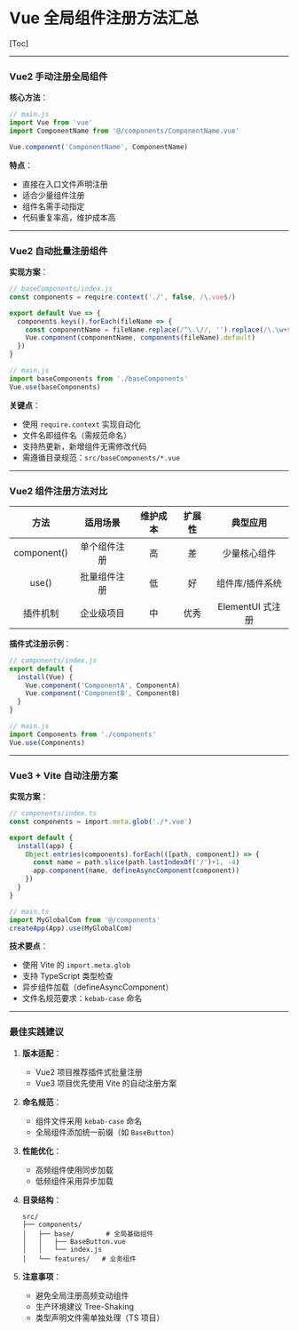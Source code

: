 # Vue 全局组件注册方法汇总

[Toc]

---

### Vue2 手动注册全局组件
**核心方法**：

```javascript
// main.js
import Vue from 'vue'
import ComponentName from '@/components/ComponentName.vue'

Vue.component('ComponentName', ComponentName)
```

**特点**：

- 直接在入口文件声明注册
- 适合少量组件注册
- 组件名需手动指定
- 代码重复率高，维护成本高

------

### Vue2 自动批量注册组件

**实现方案**：

```javascript
// baseComponents/index.js
const components = require.context('./', false, /\.vue$/)

export default Vue => {
  components.keys().forEach(fileName => {
    const componentName = fileName.replace(/^\.\//, '').replace(/\.\w+$/, '')
    Vue.component(componentName, components(fileName).default)
  })
}

// main.js
import baseComponents from './baseComponents'
Vue.use(baseComponents)
```

**关键点**：

- 使用 `require.context` 实现自动化
- 文件名即组件名（需规范命名）
- 支持热更新，新增组件无需修改代码
- 需遵循目录规范：`src/baseComponents/*.vue`

------

### Vue2 组件注册方法对比

|    方法     |   适用场景   | 维护成本 | 扩展性 |     典型应用     |
| :---------: | :----------: | :------: | :----: | :--------------: |
| component() | 单个组件注册 |    高    |   差   |   少量核心组件   |
|    use()    | 批量组件注册 |    低    |   好   | 组件库/插件系统  |
|  插件机制   |  企业级项目  |    中    |  优秀  | ElementUI 式注册 |

**插件式注册示例**：

```javascript
// components/index.js
export default {
  install(Vue) {
    Vue.component('ComponentA', ComponentA)
    Vue.component('ComponentB', ComponentB)
  }
}

// main.js
import Components from './components'
Vue.use(Components)
```

------

### Vue3 + Vite 自动注册方案

**实现方案**：

```typescript
// components/index.ts
const components = import.meta.glob('./*.vue')

export default {
  install(app) {
    Object.entries(components).forEach(([path, component]) => {
      const name = path.slice(path.lastIndexOf('/')+1, -4)
      app.component(name, defineAsyncComponent(component))
    })
  }
}

// main.ts
import MyGlobalCom from '@/components'
createApp(App).use(MyGlobalCom)
```

**技术要点**：

- 使用 Vite 的 `import.meta.glob`
- 支持 TypeScript 类型检查
- 异步组件加载（defineAsyncComponent）
- 文件名规范要求：`kebab-case` 命名

------

### 最佳实践建议

1. **版本适配**：

   - Vue2 项目推荐插件式批量注册
   - Vue3 项目优先使用 Vite 的自动注册方案

2. **命名规范**：

   - 组件文件采用 `kebab-case` 命名
   - 全局组件添加统一前缀（如 `BaseButton`）

3. **性能优化**：

   - 高频组件使用同步加载
   - 低频组件采用异步加载

4. **目录结构**：

   ```
   src/
   ├── components/
   │   ├── base/        # 全局基础组件
   │   │   ├── BaseButton.vue
   │   │   └── index.js
   │   └── features/   # 业务组件
   ```

5. **注意事项**：

   - 避免全局注册高频变动组件
   - 生产环境建议 Tree-Shaking
   - 类型声明文件需单独处理（TS 项目）